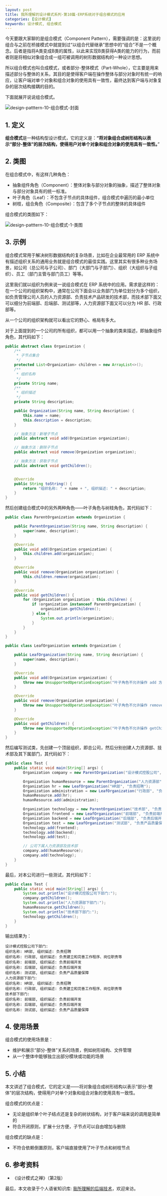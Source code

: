 ```yaml
---
layout: post
title: 我所理解的设计模式系列·第10篇·ERP系统对于组合模式的应用
categories: [设计模式]
keywords: 设计模式, 组合模式
---
```




今天要跟大家聊的是组合模式（Component Pattern），需要强调的是：这里说的组合与之前在桥接模式中就提到过“以组合代替继承”思想中的“组合”不是一个概念。后者是指将A类变成B类的属性，以此来实现B类获得A类的能力的行为，而前者则是将相似对象组合成一组可被调用的树形数据结构的一种设计思想。

所以组合模式也叫合成模式，或者部分-整体模式（Part-Whole），它主要是用来描述部分与整体的关系，其目的是使得客户端在操作整体与部分对象时有统一的响应，让客户端对单个对象和组合对象的使用具有一致性，最终达到客户端与对象复杂的层次结构接耦的目的。

下面就展开说说组合模式。

![design-patttern-10-组合模式-封面](https://cdn.jsdelivr.net/gh/Planeswalker23/image-storage@master/design-pattern/design-patttern-10-组合模式-封面.png)



## 1. 定义

**组合模式**是一种结构型设计模式，它的定义是：**“将对象组合成树形结构以表示“部分-整体”的层次结构，使得用户对单个对象和组合对象的使用具有一致性。**”



## 2. 类图

在组合模式中，有这样几种角色：

- 抽象组件角色（Component）：整体对象与部分对象的抽象，描述了整体对象与部分对象具有的统一标准。
- 叶子角色（Leaf）：不包含子节点的具体组件，组合模式中遍历的最小单位
- 树枝，组合角色（Composite）：包含了多个子节点的整体的具体组件

组合模式的类图如下：

![design-patttern-10-组合模式-1-类图](https://cdn.jsdelivr.net/gh/Planeswalker23/image-storage@master/design-pattern/design-patttern-10-组合模式-1-类图.png)



## 3. 示例

组合模式常用于解决树形数据结构的复杂场景，比如在企业最常用的 ERP 系统中有描述组织关系的通用业务就是组合模式的最佳实践。这里其实有很多种业务场景，如公司（总公司与子公司）、部门（大部门与子部门）、组织（大组织与子组织）、员工（部门主管与部门员工）等等。

这里我们就以组织为例来说一说组合模式在 ERP 系统中的应用。需求是这样的：在一个公司的组织架构中，通常在公司下面会以业务部门为单位划分为多个组织，如负责管理公司人员的人力资源部、负责技术产品研发的技术部，而技术部下面又可以细分为前端部、后端部、测试部等，人力资源部下面又可以分为 HR 部、行政部等。

从一个公司的组织架构就可以看出它的野心、格局有多大。

对于上面提到的一个公司的所有组织，都可以用一个抽象的类来描述，即抽象组件角色，其代码如下：

```java
public abstract class Organization {
    /**
     * 子节点集合
     */
    protected List<Organization> children = new ArrayList<>();
    /**
     * 组织名称
     */
    private String name;
    /**
     * 组织描述
     */
    private String description;

    public Organization(String name, String description) {
        this.name = name;
        this.description = description;
    }

    // 抽象方法：新增子节点
    public abstract void add(Organization organization);

    // 抽象方法：删除子节点
    public abstract void remove(Organization organization);

    // 抽象方法：获取子节点
    public abstract void getChildren();


    @Override
    public String toString() {
        return "组织名称: " + name + ", 组织描述: " + description;
    }
}
```

然后创建组合模式中的另外两种角色——叶子角色与树枝角色，其代码如下：

```java
public class ParentOrganization extends Organization {

    public ParentOrganization(String name, String description) {
        super(name, description);
    }

    @Override
    public void add(Organization organization) {
        this.children.add(organization);
    }

    @Override
    public void remove(Organization organization) {
        this.children.remove(organization);
    }

    @Override
    public void getChildren() {
        for (Organization organization : this.children) {
            if (organization instanceof ParentOrganization) {
                organization.getChildren();
            } else {
                System.out.println(organization);
            }
        }
    }
}

public class LeafOrganization extends Organization {

    public LeafOrganization(String name, String description) {
        super(name, description);
    }

    @Override
    public void add(Organization organization) {
        throw new UnsupportedOperationException("叶子角色不允许操作 add 方法");
    }

    @Override
    public void remove(Organization organization) {
        throw new UnsupportedOperationException("叶子角色不允许操作 remove 方法");
    }

    @Override
    public void getChildren() {
        throw new UnsupportedOperationException("叶子角色不允许操作 getChildrenNumber 方法");
    }
}
```

然后编写测试类，先创建一个顶层组织，即总公司，然后分别创建人力资源部、技术部及其下属部门，其代码如下：

```java
public class Test {
    public static void main(String[] args) {
        Organization company = new ParentOrganization("设计模式控股公司", "专职研究设计模式的互联网公司");

        Organization humanResource = new ParentOrganization("人力资源部", "负责管理公司人员");
        Organization hr = new LeafOrganization("HR部", "负责招聘");
        Organization administration = new LeafOrganization("行政部", "负责建立和完善工作程序、岗位职责等");
        humanResource.add(hr);
        humanResource.add(administration);

        Organization technology = new ParentOrganization("技术部", "负责公司技术产品研发");
        Organization frontend = new LeafOrganization("前端部", "负责前端开发");
        Organization backend = new LeafOrganization("后端部", "负责后端开发");
        Organization test = new LeafOrganization("测试部", "负责产品质量保障");
        technology.add(frontend);
        technology.add(backend);
        technology.add(test);

        // 公司下属人力资源部及技术部
        company.add(humanResource);
        company.add(technology);
    }
}
```

最后，对本公司进行一些测试，其代码如下：

```java
public class Test {
    public static void main(String[] args) {
        System.out.println("设计模式控股公司下部门:");
        company.getChildren();
        System.out.println("人力资源部下部门:");
        humanResource.getChildren();
        System.out.println("技术部下部门:");
        technology.getChildren();
    }
}
```

输出结果为：

```text
设计模式控股公司下部门:
组织名称: HR部, 组织描述: 负责招聘
组织名称: 行政部, 组织描述: 负责建立和完善工作程序、岗位职责等
组织名称: 前端部, 组织描述: 负责前端开发
组织名称: 后端部, 组织描述: 负责后端开发
组织名称: 测试部, 组织描述: 负责产品质量保障
人力资源部下部门:
组织名称: HR部, 组织描述: 负责招聘
组织名称: 行政部, 组织描述: 负责建立和完善工作程序、岗位职责等
技术部下部门:
组织名称: 前端部, 组织描述: 负责前端开发
组织名称: 后端部, 组织描述: 负责后端开发
组织名称: 测试部, 组织描述: 负责产品质量保障
```



## 4. 使用场景

组合模式的使用场景是：

- 维护和展示“部分-整体”关系的场景，例如树形结构、文件管理
- 从一个整体中能够独立出部分模块或功能的场景



## 5. 小结

本文讲述了组合模式，它的定义是——将对象组合成树形结构以表示“部分-整体”的层次结构，使得用户对单个对象和组合对象的使用具有一致性。

组合模式的优点是：

- 无论是组织单个叶子结点还是复杂的树状结构，对于客户端来说的调用是简单的
- 符合开闭原则，扩展十分方便，子节点可以自由增加与删除

组合模式的缺点是：

- 不符合依赖倒置原则，客户端直接使用了叶子节点和树枝节点



## 6. 参考资料

- 《设计模式之禅》（第2版）

最后，本文收录于个人语雀知识库: [我所理解的后端技术](https://www.yuque.com/planeswalker/bankend)，欢迎来访。
